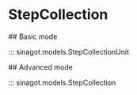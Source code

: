 # StepCollection

## Basic mode

::: sinagot.models.StepCollectionUnit

## Advanced mode

::: sinagot.models.StepCollection
